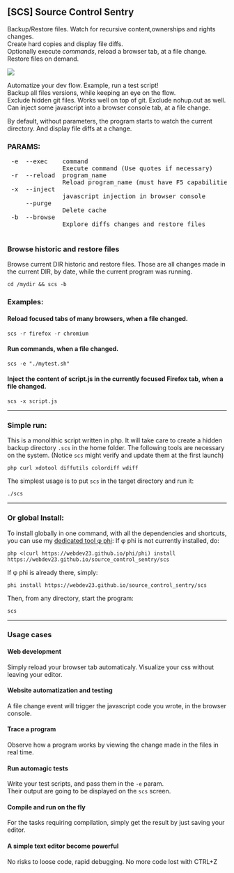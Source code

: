 ## [SCS] Source Control Sentry<br>
Backup/Restore files. Watch for recursive content,ownerships and rights changes.<br>
Create hard copies and display file diffs.<br>
Optionally execute *commands*, reload a browser tab, at a file change.<br>
Restore files on demand.<br>

<img src="https://raw.githubusercontent.com/webdev23/source_control_sentry/master/scs.png">

Automatize your dev flow. Example, run a test script!<br>
Backup all files versions, while keeping an eye on the flow.<br>
Exclude hidden git files. Works well on top of git. Exclude nohup.out as well.<br>
Can inject some javascript into a browser console tab, at a file change.<br>

By default, without parameters, the program starts to watch the current directory.
And display file diffs at a change.


### PARAMS:
<pre>
 -e  --exec    command
               Execute command (Use quotes if necessary)
 -r  --reload  program_name
               Reload program_name (must have F5 capabilities)
 -x  --inject  <js file>
               javascript injection in browser console
     --purge 
               Delete cache
 -b  --browse  
               Explore diffs changes and restore files
 </pre>

### Browse historic and restore files

Browse current DIR historic and restore files.
Those are all changes made in the current DIR, by date, while the current program was running.

    cd /mydir && scs -b

### Examples:

#### Reload focused tabs of many browsers, when a file changed.
    scs -r firefox -r chromium

#### Run commands, when a file changed.
    scs -e "./mytest.sh"

#### Inject the content of script.js in the currently focused Firefox tab, when a file changed.
    scs -x script.js

---

### Simple run:

This is a monolithic script written in php. It will take care to create a hidden backup directory `.scs` in the home folder.
The following tools are necessary on the system. (Notice `scs` might verify and update them at the first launch)

    php curl xdotool diffutils colordiff wdiff

The simplest usage is to put `scs` in the target directory and run it:

    ./scs

---

### Or global Install:

To install globally in one command, with all the dependencies and shortcuts, you can use my <a href="https://github.com/webdev23/phi">dedicated tool φ phi</a>:
If φ phi is not currently installed, do:

    php <(curl https://webdev23.github.io/phi/phi) install https://webdev23.github.io/source_control_sentry/scs
    
If φ phi is already there, simply:

    phi install https://webdev23.github.io/source_control_sentry/scs

Then, from any directory, start the program:

    scs
    
 ---
 
### Usage cases
 
#### Web development
 
Simply reload your browser tab automaticaly. Visualize your css without leaving your editor.
 
#### Website automatization and testing

A file change event will trigger the javascript code you wrote, in the browser console. 

#### Trace a program

Observe how a program works by viewing the change made in the files in real time.

#### Run automagic tests

Write your test scripts, and pass them in the `-e` param.<br>
Their output are going to be displayed on the `scs` screen.

#### Compile and run on the fly

For the tasks requiring compilation, simply get the result by just saving your editor.

#### A simple text editor become powerful

No risks to loose code, rapid debugging. No more code lost with CTRL+Z

